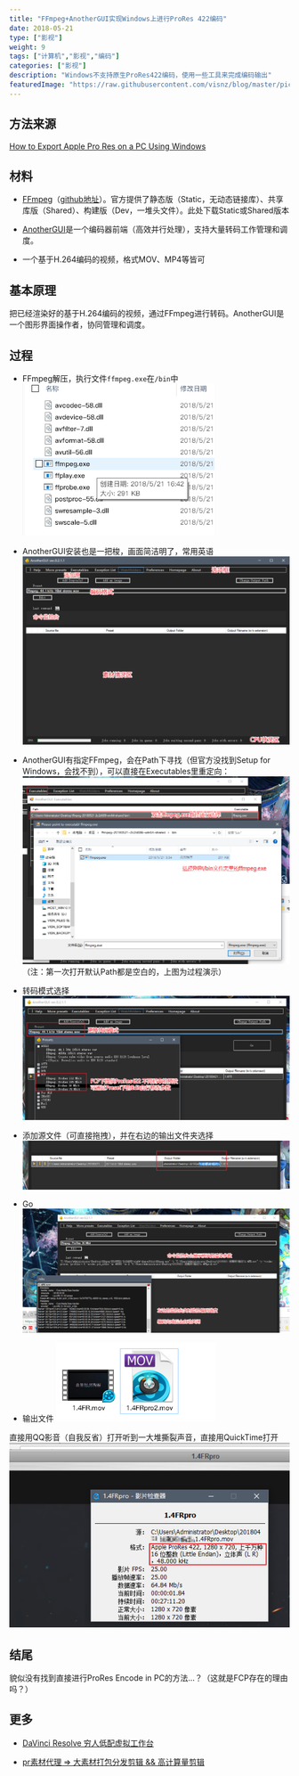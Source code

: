 ```yaml
---
title: "FFmpeg+AnotherGUI实现Windows上进行ProRes 422编码"
date: 2018-05-21
type: ["影视"]
weight: 9
tags: ["计算机","影视","编码"]
categories: ["影视"]
description: "Windows不支持原生ProRes422编码，使用一些工具来完成编码输出"
featuredImage: "https://raw.githubusercontent.com/visnz/blog/master/pics/prores/ffmpeg.png"
---
```

## 方法来源

[How to Export Apple Pro Res on a PC Using Windows](https://www.youtube.com/watch?v=HcBHItw4niM)

## 材料

- [FFmpeg](https://ffmpeg.zeranoe.com/builds/)（[github地址](https://github.com/FFmpeg)）。官方提供了静态版（Static，无动态链接库）、共享库版（Shared）、构建版（Dev，一堆头文件）。此处下载Static或Shared版本

- [AnotherGUI](http://www.stuudio.ee/anothergui/)是一个编码器前端（高效并行处理），支持大量转码工作管理和调度。

- 一个基于H.264编码的视频，格式MOV、MP4等皆可

## 基本原理

把已经渲染好的基于H.264编码的视频，通过FFmpeg进行转码。AnotherGUI是一个图形界面操作者，协同管理和调度。

## 过程

- FFmpeg解压，执行文件``ffmpeg.exe``在``/bin``中
![](https://raw.githubusercontent.com/visnz/blog/master/pics/prores/01.png)

- AnotherGUI安装也是一把梭，画面简洁明了，常用英语
![](https://raw.githubusercontent.com/visnz/blog/master/pics/prores/02.png)

- AnotherGUI有指定FFmpeg，会在Path下寻找（但官方没找到Setup for Windows，会找不到），可以直接在Executables里重定向：
![](https://raw.githubusercontent.com/visnz/blog/master/pics/prores/03.png)
（注：第一次打开默认Path都是空白的，上图为过程演示）

- 转码模式选择
![](https://raw.githubusercontent.com/visnz/blog/master/pics/prores/04.png)

- 添加源文件（可直接拖拽），并在右边的输出文件夹选择
![](https://raw.githubusercontent.com/visnz/blog/master/pics/prores/06.png)

- Go
![](https://raw.githubusercontent.com/visnz/blog/master/pics/prores/07.png)

- 输出文件
![](https://raw.githubusercontent.com/visnz/blog/master/pics/prores/08.png)

直接用QQ影音（自我反省）打开听到一大堆撕裂声音，直接用QuickTime打开
![](https://raw.githubusercontent.com/visnz/blog/master/pics/prores/05.png)

## 结尾

貌似没有找到直接进行ProRes Encode in PC的方法…？（这就是FCP存在的理由吗？）

## 更多

- [DaVinci Resolve 穷人低配虚拟工作台](https://visnz.github.io/post/davinciresolve/)

- [pr素材代理 => 大素材打包分发剪辑 && 高计算量剪辑](https://visnz.github.io/post/video-proxy/)
